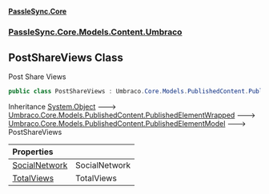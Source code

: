 #### [PassleSync.Core](index.md 'index')
### [PassleSync.Core.Models.Content.Umbraco](PassleSync.Core.Models.Content.Umbraco.md 'PassleSync.Core.Models.Content.Umbraco')

## PostShareViews Class

Post Share Views

```csharp
public class PostShareViews : Umbraco.Core.Models.PublishedContent.PublishedElementModel
```

Inheritance [System.Object](https://docs.microsoft.com/en-us/dotnet/api/System.Object 'System.Object') &#129106; [Umbraco.Core.Models.PublishedContent.PublishedElementWrapped](https://docs.microsoft.com/en-us/dotnet/api/Umbraco.Core.Models.PublishedContent.PublishedElementWrapped 'Umbraco.Core.Models.PublishedContent.PublishedElementWrapped') &#129106; [Umbraco.Core.Models.PublishedContent.PublishedElementModel](https://docs.microsoft.com/en-us/dotnet/api/Umbraco.Core.Models.PublishedContent.PublishedElementModel 'Umbraco.Core.Models.PublishedContent.PublishedElementModel') &#129106; PostShareViews

| Properties | |
| :--- | :--- |
| [SocialNetwork](PassleSync.Core.Models.Content.Umbraco.PostShareViews.SocialNetwork.md 'PassleSync.Core.Models.Content.Umbraco.PostShareViews.SocialNetwork') | SocialNetwork |
| [TotalViews](PassleSync.Core.Models.Content.Umbraco.PostShareViews.TotalViews.md 'PassleSync.Core.Models.Content.Umbraco.PostShareViews.TotalViews') | TotalViews |
